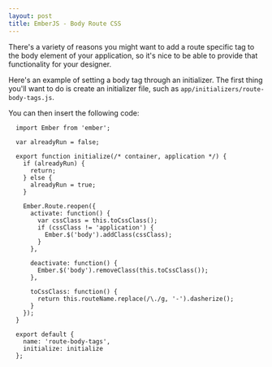 ```yaml
---
layout: post
title: EmberJS - Body Route CSS
---
```

There's a variety of reasons you might want to add a route specific tag to the
body element of your application, so it's nice to be able to provide that
functionality for your designer.

Here's an example of setting a body tag through an initializer. The first thing
you'll want to do is create an initializer file, such as
`app/initializers/route-body-tags.js`.

You can then insert the following code:

```
  import Ember from 'ember';

  var alreadyRun = false;

  export function initialize(/* container, application */) {
    if (alreadyRun) {
      return;
    } else {
      alreadyRun = true;
    }

    Ember.Route.reopen({
      activate: function() {
        var cssClass = this.toCssClass();
        if (cssClass != 'application') {
          Ember.$('body').addClass(cssClass);
        }
      },

      deactivate: function() {
        Ember.$('body').removeClass(this.toCssClass());
      },

      toCssClass: function() {
        return this.routeName.replace(/\./g, '-').dasherize();
      }
    });
  }

  export default {
    name: 'route-body-tags',
    initialize: initialize
  };
```
